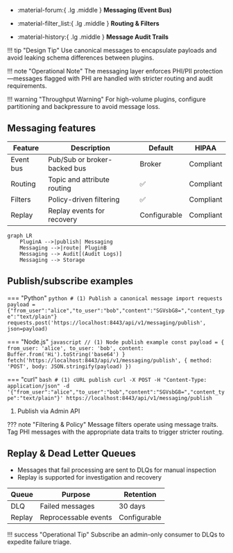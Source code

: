 <div class='grid cards' markdown>

-   :material-forum:{ .lg .middle } **Messaging (Event Bus)**

-   :material-filter_list:{ .lg .middle } **Routing & Filters**

-   :material-history:{ .lg .middle } **Message Audit Trails**

</div>

!!! tip "Design Tip"
    Use canonical messages to encapsulate payloads and avoid leaking schema differences between plugins.

!!! note "Operational Note"
    The messaging layer enforces PHI/PII protection—messages flagged with PHI are handled with stricter routing and audit requirements.

!!! warning "Throughput Warning"
    For high-volume plugins, configure partitioning and backpressure to avoid message loss.

## Messaging features

| Feature | Description | Default | HIPAA |
|---------|-------------|---------|-------|
| Event bus | Pub/Sub or broker-backed bus | Broker | Compliant |
| Routing | Topic and attribute routing | ✅ | Compliant |
| Filters | Policy-driven filtering | ✅ | Compliant |
| Replay | Replay events for recovery | Configurable | Compliant |

```mermaid
graph LR
    PluginA -->|publish| Messaging
    Messaging -->|route| PluginB
    Messaging --> Audit[(Audit Logs)]
    Messaging --> Storage
``` 

## Publish/subscribe examples

=== "Python"
    ```python
    # (1) Publish a canonical message
    import requests
    payload = {"from_user":"alice","to_user":"bob","content":"SGVsbG8=","content_type":"text/plain"}
    requests.post('https://localhost:8443/api/v1/messaging/publish', json=payload)
    ```

=== "Node.js"
    ```javascript
    // (1) Node publish example
    const payload = { from_user: 'alice', to_user: 'bob', content: Buffer.from('Hi').toString('base64') }
    fetch('https://localhost:8443/api/v1/messaging/publish', { method: 'POST', body: JSON.stringify(payload) })
    ```

=== "curl"
    ```bash
    # (1) cURL publish
    curl -X POST -H "Content-Type: application/json" -d '{"from_user":"alice","to_user":"bob","content":"SGVsbG8=","content_type":"text/plain"}' https://localhost:8443/api/v1/messaging/publish
    ```

1. Publish via Admin API

??? note "Filtering & Policy"
    Message filters operate using message traits. Tag PHI messages with the appropriate data traits to trigger stricter routing.

## Replay & Dead Letter Queues

- Messages that fail processing are sent to DLQs for manual inspection
- Replay is supported for investigation and recovery

| Queue | Purpose | Retention |
|-------|---------|-----------|
| DLQ | Failed messages | 30 days |
| Replay | Reprocessable events | Configurable |

!!! success "Operational Tip"
    Subscribe an admin-only consumer to DLQs to expedite failure triage.
